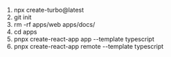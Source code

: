 1. npx create-turbo@latest
2. git init
3. rm -rf apps/web apps/docs/
4. cd apps
5. pnpx create-react-app app --template typescript
6. pnpx create-react-app remote --template typescript
